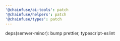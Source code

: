 ```yaml
---
'@chainfuse/ai-tools': patch
'@chainfuse/helpers': patch
'@chainfuse/types': patch
---
```


deps(semver-minor): bump prettier, typescript-eslint
